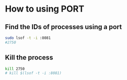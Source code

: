 # How to using PORT

## Find the IDs of processes using a port

```bash
sudo lsof -t -i :8081
#2750
```

## Kill the process

```bash
kill 2750
# kill $(lsof -t -i :8081)
```
